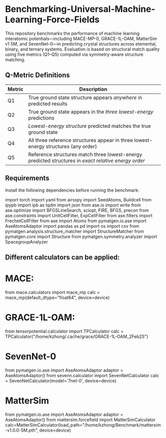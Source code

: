 # Benchmarking-Universal-Machine-Learning-Force-Fields

This repository benchmarks the performance of machine learning interatomic potentials—including MACE-MP-0, GRACE-1L-OAM, MatterSim v1 5M, and SevenNet-0—in predicting crystal structures across elemental, binary, and ternary systems. Evaluation is based on structural match quality using five metrics (Q1–Q5) computed via symmetry-aware structure matching.

## Q-Metric Definitions

| Metric | Description |
|--------|-------------|
| Q1 | True ground state structure appears *anywhere* in predicted results |
| Q2 | True ground state appears in the *three lowest-energy* predictions |
| Q3 | *Lowest-energy structure* predicted matches the true ground state |
| Q4 | All three reference structures appear in three lowest-energy structures (any order) |
| Q5 | Reference structures match three lowest-energy predicted structures in *exact relative energy order* |


## Requirements
Install the following dependencies before running the benchmark:

import torch
import yaml
from airsspy import SeedAtoms, Buildcell
from ipypb import ipb as tqdm
import json
from ase.io import write
from ase.optimize import BFGSLineSearch, sciopt, FIRE, BFGS, precon
from ase.constraints import UnitCellFilter, ExpCellFilter
from ase.filters import FrechetCellFilter
from ase import Atoms
from pymatgen.io.ase import AseAtomsAdaptor
import pandas as pd
import os
import csv
from pymatgen.analysis.structure_matcher import StructureMatcher
from pymatgen.core import Structure
from pymatgen.symmetry.analyzer import SpacegroupAnalyzer

## Different calculators can be applied:

# MACE: 

from mace.calculators import mace_mp
calc = mace_mp(default_dtype="float64", device=device)


# GRACE-1L-OAM:

from tensorpotential.calculator import TPCalculator
calc = TPCalculator("/home/kzhong/.cache/grace/GRACE-1L-OAM_2Feb25")


# SevenNet-0 

from pymatgen.io.ase import AseAtomsAdaptor
adaptor = AseAtomsAdaptor()
from sevenn.calculator import SevenNetCalculator
calc = SevenNetCalculator(model='7net-0', device=device)


# MatterSim 

from pymatgen.io.ase import AseAtomsAdaptor
adaptor = AseAtomsAdaptor()
from mattersim.forcefield import MatterSimCalculator
calc=MatterSimCalculator(load_path="/home/kzhong/Benchmark/mattersim-v1.0.0-5M.pth", device=device)


